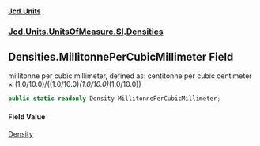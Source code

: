#### [Jcd.Units](index.md 'index')
### [Jcd.Units.UnitsOfMeasure.SI](Jcd.Units.UnitsOfMeasure.SI.md 'Jcd.Units.UnitsOfMeasure.SI').[Densities](Densities.md 'Jcd.Units.UnitsOfMeasure.SI.Densities')

## Densities.MillitonnePerCubicMillimeter Field

millitonne per cubic millimeter, defined as: centitonne per cubic centimeter × (1.0/10.0)/((1.0/10.0)*(1.0/10.0)*(1.0/10.0))

```csharp
public static readonly Density MillitonnePerCubicMillimeter;
```

#### Field Value
[Density](Density.md 'Jcd.Units.UnitTypes.Density')